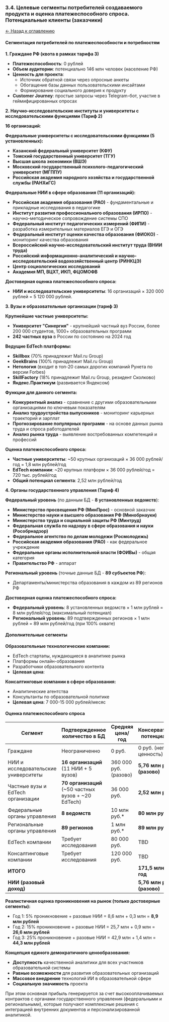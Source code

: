 ### 3.4. Целевые сегменты потребителей создаваемого продукта и оценка платежеспособного спроса. Потенциальные клиенты (заказчики)

[← Назад к оглавлению](#оглавление)

#### Сегментация потребителей по платежеспособности и потребностям

**1. Граждане РФ (квота в рамках тарифа 3)**
- **Платежеспособность**: 0 рублей
- **Объем аудитории**: потенциально 146 млн человек (население РФ)
- **Ценность для проекта**: 
  - Источник обратной связи через опросные анкеты
  - Обогащение базы данных пользовательскими инсайтами
  - Формирование социального доверия к продукту
- **Customer Journey**: простые запросы через Telegram-бот, участие в геймифицированных опросах

**2. Научно-исследовательские институты и университеты с исследовательскими функциями (Тариф 2)**

**16 организаций**:

**Федеральные университеты с исследовательскими функциями (5 установленных):**
- **Казанский федеральный университет (КФУ)**
- **Томский государственный университет (ТГУ)**
- **Высшая школа экономики (ВШЭ)**
- **Московский государственный психолого-педагогический университет (МГППУ)**
- **Российская академия народного хозяйства и государственной службы (РАНХиГС)**

**Федеральные НИИ в сфере образования (11 организаций):**
- **Российская академия образования (РАО)** - фундаментальные и прикладные исследования в педагогике
- **Институт развития профессионального образования (ИРПО)** - научно-методическое сопровождение системы СПО
- **Федеральный институт педагогических измерений (ФИПИ)** - разработка измерительных материалов ЕГЭ и ОГЭ
- **Федеральный институт оценки качества образования (ФИОКО)** - мониторинг качества образования
- **Всероссийский научно-исследовательский институт труда (ВНИИ труда)**
- **Российский информационно-аналитический и научно-исследовательский водохозяйственный центр (РИНКЦЭ)**
- **Центр социологических исследований**
- **Академия МП, ВЦХТ, ИКП, ФЦОМОФВ**

**Достоверная оценка платежеспособного спроса:**
- **НИИ и исследовательские университеты**: 16 организаций × 320 000 рублей = 5 120 000 рублей.

**3. Вузы и образовательные организации (тариф 3)**

**Крупнейшие частные университеты:**
- **Университет "Синергия"** - крупнейший частный вуз России, более 200 000 студентов, 1000+ образовательных программ
- **242 частных вуза** в России по состоянию на 2024 год

**Ведущие EdTech платформы:**
- **Skillbox** (70% принадлежит Mail.ru Group)
- **GeekBrains** (100% принадлежит Mail.ru Group)
- **Нетология** (входит в топ-20 самых дорогих компаний Рунета по версии Forbes)
- **SkillFactory** (18% принадлежит Mail.ru Group, резидент Сколково)
- **Яндекс.Практикум** (развивается Яндексом)

**Функции для данного сегмента:**
- **Конкурентный анализ** - сравнение с другими образовательными организациями по ключевым показателям
- **Анализ трудоустройства выпускников** - мониторинг карьерных траекторий и зарплат
- **Прогнозирование популярных программ** - на основе данных рынка труда и спроса работодателей
- **Анализ рынка труда** - выявление востребованных компетенций и профессий

**Оценка платежеспособного спроса:**
- **Частные университеты**: ~50 крупных организаций × 36 000 рублей/год = 1,8 млн рублей/год
- **EdTech компании**: ~20 крупных платформ × 36 000 рублей/год = 720 тыс. рублей/год
- **Общий потенциал сегмента**: 2,52 млн рублей/год

**4. Органы государственного управления (Тариф 4)**

**Федеральный уровень** (по данным БД - **8 установленных ведомств**):
- **Министерство просвещения РФ (МинПрос)** - основной заказчик
- **Министерство науки и высшего образования РФ (Минобрнауки)**
- **Министерство труда и социальной защиты РФ (Минтруд)**
- **Федеральная служба по надзору в сфере образования и науки (Рособрнадзор)**
- **Федеральное агентство по делам молодежи (Росмолодежь)**
- **Российская академия образования (РАО)** - как федеральное учреждение
- **Федеральные органы исполнительной власти (ФОИВы)** - общая категория
- **Правительство РФ** - аппарат

**Региональный уровень** (точные данные БД - **89 субъектов РФ**):
- Департаменты/министерства образования в каждом из 89 регионов РФ

**Достоверная оценка платежеспособного спроса:**
- **Федеральный уровень**: 8 установленных ведомств × 1 млн рублей = 8 млн рублей/год (максимальный потенциал)
- **Региональный уровень**: 89 подтвержденных регионов × 1 млн рублей = 89 млн рублей/год (при 100% охвате)

#### Дополнительные сегменты

**Образовательные технологические компании:**
- EdTech стартапы, нуждающиеся в аналитике рынка
- Платформы онлайн-образования
- Разработчики образовательного контента
- **Целевая цена**:

**Консалтинговые компании в сфере образования:**
- Аналитические агентства
- Консультанты по образовательной политике
- **Целевая цена**: 7 000-15 000 рублей/месяс

#### Оценка платежеспособного спроса 

| Сегмент | Подтвержденное количество в БД | Средняя цена/год | Консервативный потенциал/год |
|---------|--------------------------------|------------------|----------------------------|
| Граждане | Неограниченно | 0 руб. | 0 руб. (непрямая ценность) |
| НИИ и исследовательские университеты | **16 организаций** (11 НИИ + 5 вузов) | 360 000 руб. (разово) | **5,76 млн руб. (разово)** |
| Частные вузы и EdTech организации | **70 организаций** (~50 частных вузов + ~20 EdTech) | 36 000 руб. | **2,52 млн руб.** |
| Федеральные органы управления | **8 ведомств** | 10 млн руб.* | **80 млн руб.** |
| Региональные органы управления | **89 регионов** | 1 млн руб.* | **89 млн руб.** |
| EdTech компании | Требует исследования | 80 000 руб. | TBD |
| Консалтинговые компании | Требует исследования | 120 000 руб. | TBD |
| **ИТОГО** | | | **171,5 млн руб./год** |
| **НИИ (разовый доход)** | | | **5,76 млн руб. (разово)** |


**Реалистичная оценка проникновения на рынок (только достоверные сегменты):**
- Год 1: 5% проникновение + разовые НИИ = 8,6 млн + 0,3 млн = **8,9 млн рублей**
- Год 2: 15% проникновение + разовые НИИ = 25,7 млн + 0,9 млн = **26,6 млн рублей**  
- Год 3: 25% проникновение + разовые НИИ = 42,9 млн + 1,4 млн = **44,3 млн рублей**

**Концепция единого демократичного ценообразования:**

- **Доступность** качественной аналитики для всех участников образовательной системы
- **Равные возможности** для развития образовательных организаций
- **Массовое внедрение** технологий ИИ в образовательной сфере
- **Социальную значимость** проекта

При этом основная прибыль генерируется за счет высокооплачиваемых контрактов с органами государственного управления (федеральными и региональными), которые получают комплексные решения с интеграцией внутренних документов и персонализированной аналитикой.


